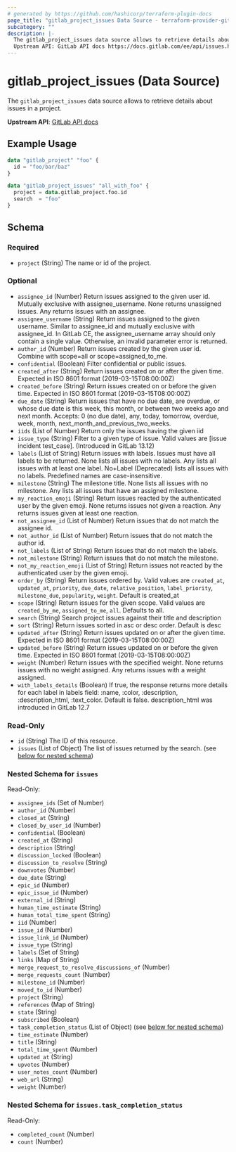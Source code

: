 ```yaml
---
# generated by https://github.com/hashicorp/terraform-plugin-docs
page_title: "gitlab_project_issues Data Source - terraform-provider-gitlab"
subcategory: ""
description: |-
  The gitlab_project_issues data source allows to retrieve details about issues in a project.
  Upstream API: GitLab API docs https://docs.gitlab.com/ee/api/issues.html
---
```


# gitlab_project_issues (Data Source)

The `gitlab_project_issues` data source allows to retrieve details about issues in a project.

**Upstream API**: [GitLab API docs](https://docs.gitlab.com/ee/api/issues.html)

## Example Usage

```terraform
data "gitlab_project" "foo" {
  id = "foo/bar/baz"
}

data "gitlab_project_issues" "all_with_foo" {
  project = data.gitlab_project.foo.id
  search  = "foo"
}
```

<!-- schema generated by tfplugindocs -->
## Schema

### Required

- `project` (String) The name or id of the project.

### Optional

- `assignee_id` (Number) Return issues assigned to the given user id. Mutually exclusive with assignee_username. None returns unassigned issues. Any returns issues with an assignee.
- `assignee_username` (String) Return issues assigned to the given username. Similar to assignee_id and mutually exclusive with assignee_id. In GitLab CE, the assignee_username array should only contain a single value. Otherwise, an invalid parameter error is returned.
- `author_id` (Number) Return issues created by the given user id. Combine with scope=all or scope=assigned_to_me.
- `confidential` (Boolean) Filter confidential or public issues.
- `created_after` (String) Return issues created on or after the given time. Expected in ISO 8601 format (2019-03-15T08:00:00Z)
- `created_before` (String) Return issues created on or before the given time. Expected in ISO 8601 format (2019-03-15T08:00:00Z)
- `due_date` (String) Return issues that have no due date, are overdue, or whose due date is this week, this month, or between two weeks ago and next month. Accepts: 0 (no due date), any, today, tomorrow, overdue, week, month, next_month_and_previous_two_weeks.
- `iids` (List of Number) Return only the issues having the given iid
- `issue_type` (String) Filter to a given type of issue. Valid values are [issue incident test_case]. (Introduced in GitLab 13.12)
- `labels` (List of String) Return issues with labels. Issues must have all labels to be returned. None lists all issues with no labels. Any lists all issues with at least one label. No+Label (Deprecated) lists all issues with no labels. Predefined names are case-insensitive.
- `milestone` (String) The milestone title. None lists all issues with no milestone. Any lists all issues that have an assigned milestone.
- `my_reaction_emoji` (String) Return issues reacted by the authenticated user by the given emoji. None returns issues not given a reaction. Any returns issues given at least one reaction.
- `not_assignee_id` (List of Number) Return issues that do not match the assignee id.
- `not_author_id` (List of Number) Return issues that do not match the author id.
- `not_labels` (List of String) Return issues that do not match the labels.
- `not_milestone` (String) Return issues that do not match the milestone.
- `not_my_reaction_emoji` (List of String) Return issues not reacted by the authenticated user by the given emoji.
- `order_by` (String) Return issues ordered by. Valid values are `created_at`, `updated_at`, `priority`, `due_date`, `relative_position`, `label_priority`, `milestone_due`, `popularity`, `weight`. Default is created_at
- `scope` (String) Return issues for the given scope. Valid values are `created_by_me`, `assigned_to_me`, `all`. Defaults to all.
- `search` (String) Search project issues against their title and description
- `sort` (String) Return issues sorted in asc or desc order. Default is desc
- `updated_after` (String) Return issues updated on or after the given time. Expected in ISO 8601 format (2019-03-15T08:00:00Z)
- `updated_before` (String) Return issues updated on or before the given time. Expected in ISO 8601 format (2019-03-15T08:00:00Z)
- `weight` (Number) Return issues with the specified weight. None returns issues with no weight assigned. Any returns issues with a weight assigned.
- `with_labels_details` (Boolean) If true, the response returns more details for each label in labels field: :name, :color, :description, :description_html, :text_color. Default is false. description_html was introduced in GitLab 12.7

### Read-Only

- `id` (String) The ID of this resource.
- `issues` (List of Object) The list of issues returned by the search. (see [below for nested schema](#nestedatt--issues))

<a id="nestedatt--issues"></a>
### Nested Schema for `issues`

Read-Only:

- `assignee_ids` (Set of Number)
- `author_id` (Number)
- `closed_at` (String)
- `closed_by_user_id` (Number)
- `confidential` (Boolean)
- `created_at` (String)
- `description` (String)
- `discussion_locked` (Boolean)
- `discussion_to_resolve` (String)
- `downvotes` (Number)
- `due_date` (String)
- `epic_id` (Number)
- `epic_issue_id` (Number)
- `external_id` (String)
- `human_time_estimate` (String)
- `human_total_time_spent` (String)
- `iid` (Number)
- `issue_id` (Number)
- `issue_link_id` (Number)
- `issue_type` (String)
- `labels` (Set of String)
- `links` (Map of String)
- `merge_request_to_resolve_discussions_of` (Number)
- `merge_requests_count` (Number)
- `milestone_id` (Number)
- `moved_to_id` (Number)
- `project` (String)
- `references` (Map of String)
- `state` (String)
- `subscribed` (Boolean)
- `task_completion_status` (List of Object) (see [below for nested schema](#nestedobjatt--issues--task_completion_status))
- `time_estimate` (Number)
- `title` (String)
- `total_time_spent` (Number)
- `updated_at` (String)
- `upvotes` (Number)
- `user_notes_count` (Number)
- `web_url` (String)
- `weight` (Number)

<a id="nestedobjatt--issues--task_completion_status"></a>
### Nested Schema for `issues.task_completion_status`

Read-Only:

- `completed_count` (Number)
- `count` (Number)
